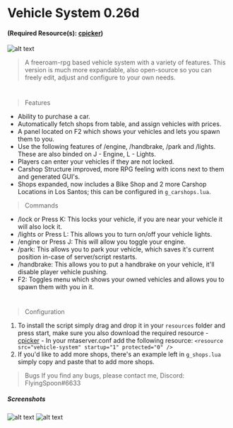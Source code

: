 # Vehicle System 0.26d 
#### (Required Resource(s): [cpicker](https://community.multitheftauto.com/index.php?p=resources&s=details&id=3247))

![alt text](https://i.imgur.com/jfHD7fP.png)
> A freeroam-rpg based vehicle system with a variety of features. This version is much more expandable, also open-source so you can freely edit, adjust and configure to your own needs.
#
> Features
- Ability to purchase a car.
- Automatically fetch shops from table, and assign vehicles with prices.
- A panel located on F2 which shows your vehicles and lets you spawn them to you.
- Use the following features of /engine, /handbrake, /park and /lights. These are also binded on J - Engine, L - Lights.
- Players can enter your vehicles if they are not locked.
- Carshop Structure improved, more RPG feeling with icons next to them and generated GUI's.
- Shops expanded, now includes a Bike Shop and 2 more Carshop Locations in Los Santos; this can be configured in ```g_carshops.lua```.
>Commands
- /lock or Press K: This locks your vehicle, if you are near your vehicle it will also lock it.
- /lights or Press L: This allows you to turn on/off your vehicle lights.
- /engine or Press J: This will allow you toggle your engine.
- /park: This allows you to park your vehicle, which saves it's current position in-case of server/script restarts.
- /handbrake: This allows you to put a handbrake on your vehicle, it'll disable player vehicle pushing.
- F2: Toggles menu which shows your owned vehicles and allows you to spawn them with you in it.

#
>Configuration
1. To install the script simply drag and drop it in your ```resources``` folder and press start, make sure you also download the required resource - [cpicker](https://community.multitheftauto.com/index.php?p=resources&s=details&id=3247) - 
In your mtaserver.conf add the following resource: ```<resource src="vehicle-system" startup="1" protected="0" />```
2. If you'd like to add more shops, there's an example left in ```g_shops.lua``` simply copy and paste that to add more shops.

>Bugs
If you find any bugs, please contact me,
Discord: FlyingSpoon#6633

##### Screenshots
![alt text](https://i.imgur.com/BDgjRLN.png)
![alt text](https://i.imgur.com/qrunw4H.png)
